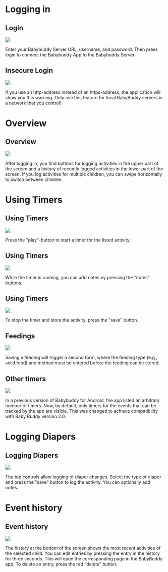 # Logging in

## Login

![](screenshots/help_normal_login.png)

Enter your Babybuddy Server URL, username, and password. Then press login to connect
the Babybuddy App to the Babybuddy Server.

## Insecure Login

![](screenshots/help_insecure_http_warning.png)

If you use an http-address instead of an https-address, the application will show you this warning. Only use this feature for local BabyBuddy servers in a network that you control!

# Overview

## Overview

![](screenshots/help_overview.png)

After logging in, you find buttons for logging activities in the upper part of the screen
and a history of recently logged activities in the lower part of the screen.
If you log activities for multiple children, you can swipe horizontally to switch between children.

# Using Timers

## Using Timers

![](direct/help_play_button_highlight.png)

Press the "play"-button to start a timer for the listed activity.

## Using Timers

![](direct/help_notes_button_highlight.png)

While the timer is running, you can add notes by pressing the "notes" buttons.

## Using Timers

![](direct/help_save_button_highlight.png)

To stop the timer and store the activity, press the "save" button.

## Feedings

![](screenshots/help_feeding_form.png)

Saving a feeding will trigger a second form, where the feeding type (e.g., solid food) and
method must be entered before the feeding can be stored.

## Other timers

![](screenshots/help_timers_default.png)

In a previous version of Babybuddy for Android, the app listed an arbitrary
number of timers. Now, by default, only timers for the events that can be tracked
by the app are visible. This was changed to achieve compatibility with
Baby Buddy version 2.0.

# Logging Diapers

## Logging Diapers

![](direct/help_save_diaper_highlight.png)

The top controls allow logging of diaper changes. Select the type of diaper and press the
"save" button to log the activity. You can optionally add notes.

# Event history

## Event history

![](screenshots/help_events.png)

The history at the bottom of the screen shows the most recent activities of
the selected child. You can edit entries by pressing the entry in the history for three
seconds. This will open the corresponding page in the BabyBuddy app.
To delete an entry, press the red "delete" button.
